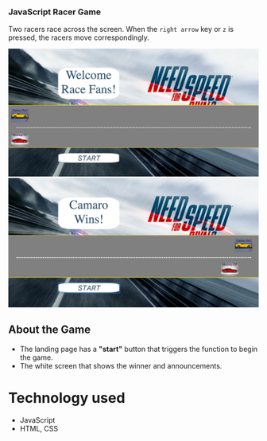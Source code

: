 ### JavaScript Racer Game

Two racers race across the screen. When the `right arrow` key or `z` is pressed, the racers move correspondingly.

![racers](./images/racers.png)
![winner](./images/winner.png)

## About the Game

- The landing page has a **"start"** button that triggers the function to begin the game.
- The white screen that shows the winner and announcements. 

# Technology used
- JavaScript
- HTML, CSS 





